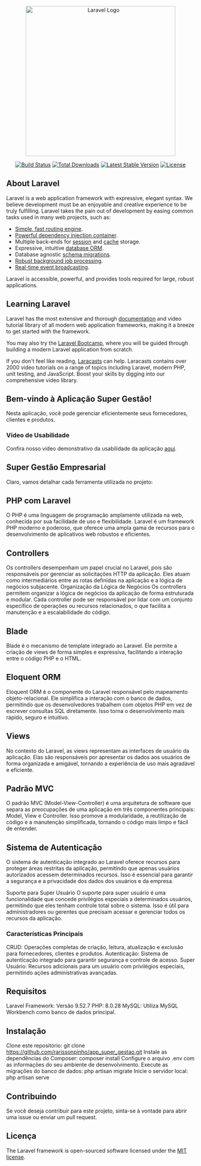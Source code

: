 <p align="center"><a href="https://laravel.com" target="_blank"><img src="https://raw.githubusercontent.com/laravel/art/master/logo-lockup/5%20SVG/2%20CMYK/1%20Full%20Color/laravel-logolockup-cmyk-red.svg" width="400" alt="Laravel Logo"></a></p>

<p align="center">
<a href="https://github.com/laravel/framework/actions"><img src="https://github.com/laravel/framework/workflows/tests/badge.svg" alt="Build Status"></a>
<a href="https://packagist.org/packages/laravel/framework"><img src="https://img.shields.io/packagist/dt/laravel/framework" alt="Total Downloads"></a>
<a href="https://packagist.org/packages/laravel/framework"><img src="https://img.shields.io/packagist/v/laravel/framework" alt="Latest Stable Version"></a>
<a href="https://packagist.org/packages/laravel/framework"><img src="https://img.shields.io/packagist/l/laravel/framework" alt="License"></a>
</p>

## About Laravel

Laravel is a web application framework with expressive, elegant syntax. We believe development must be an enjoyable and creative experience to be truly fulfilling. Laravel takes the pain out of development by easing common tasks used in many web projects, such as:

- [Simple, fast routing engine](https://laravel.com/docs/routing).
- [Powerful dependency injection container](https://laravel.com/docs/container).
- Multiple back-ends for [session](https://laravel.com/docs/session) and [cache](https://laravel.com/docs/cache) storage.
- Expressive, intuitive [database ORM](https://laravel.com/docs/eloquent).
- Database agnostic [schema migrations](https://laravel.com/docs/migrations).
- [Robust background job processing](https://laravel.com/docs/queues).
- [Real-time event broadcasting](https://laravel.com/docs/broadcasting).

Laravel is accessible, powerful, and provides tools required for large, robust applications.

## Learning Laravel

Laravel has the most extensive and thorough [documentation](https://laravel.com/docs) and video tutorial library of all modern web application frameworks, making it a breeze to get started with the framework.

You may also try the [Laravel Bootcamp](https://bootcamp.laravel.com), where you will be guided through building a modern Laravel application from scratch.

If you don't feel like reading, [Laracasts](https://laracasts.com) can help. Laracasts contains over 2000 video tutorials on a range of topics including Laravel, modern PHP, unit testing, and JavaScript. Boost your skills by digging into our comprehensive video library.

## Bem-vindo à Aplicação Super Gestão!

Nesta aplicação, você pode gerenciar eficientemente seus fornecedores, clientes e produtos. 

### Vídeo de Usabilidade

Confira nosso vídeo demonstrativo da usabilidade da aplicação [aqui](URL_DO_SEU_VÍDEO).

## Super Gestão Empresarial


Claro, vamos detalhar cada ferramenta utilizada no projeto:

## PHP com Laravel
O PHP é uma linguagem de programação amplamente utilizada na web, conhecida por sua facilidade de uso e flexibilidade. Laravel é um framework PHP moderno e poderoso, que oferece uma ampla gama de recursos para o desenvolvimento de aplicativos web robustos e eficientes.

## Controllers
Os controllers desempenham um papel crucial no Laravel, pois são responsáveis por gerenciar as solicitações HTTP da aplicação. Eles atuam como intermediários entre as rotas definidas na aplicação e a lógica de negócios subjacente. 
Organização da Lógica de Negócios
Os controllers permitem organizar a lógica de negócios da aplicação de forma estruturada e modular. Cada controller pode ser responsável por lidar com um conjunto específico de operações ou recursos relacionados, o que facilita a manutenção e a escalabilidade do código.

## Blade
Blade é o mecanismo de template integrado ao Laravel. Ele permite a criação de views de forma simples e expressiva, facilitando a interação entre o código PHP e o HTML.

## Eloquent ORM
Eloquent ORM é o componente do Laravel responsável pelo mapeamento objeto-relacional. Ele simplifica a interação com o banco de dados, permitindo que os desenvolvedores trabalhem com objetos PHP em vez de escrever consultas SQL diretamente. Isso torna o desenvolvimento mais rápido, seguro e intuitivo.

## Views
No contexto do Laravel, as views representam as interfaces de usuário da aplicação. Elas são responsáveis por apresentar os dados aos usuários de forma organizada e amigável, tornando a experiência de uso mais agradável e eficiente.

## Padrão MVC
O padrão MVC (Model-View-Controller) é uma arquitetura de software que separa as preocupações de uma aplicação em três componentes principais: Model, View e Controller. Isso promove a modularidade, a reutilização de código e a manutenção simplificada, tornando o código mais limpo e fácil de entender.

## Sistema de Autenticação
O sistema de autenticação integrado ao Laravel oferece recursos para proteger áreas restritas da aplicação, permitindo que apenas usuários autorizados acessem determinados recursos. Isso é essencial para garantir a segurança e a privacidade dos dados dos usuários e da empresa.

Suporte para Super Usuário
O suporte para super usuário é uma funcionalidade que concede privilégios especiais a determinados usuários, permitindo que eles tenham controle total sobre o sistema. Isso é útil para administradores ou gerentes que precisam acessar e gerenciar todos os recursos da aplicação.

### Características Principais

CRUD: Operações completas de criação, leitura, atualização e exclusão para fornecedores, clientes e produtos.
Autenticação: Sistema de autenticação integrado para garantir segurança e controle de acesso.
Super Usuário: Recursos adicionais para um usuário com privilégios especiais, permitindo ações administrativas avançadas.

## Requisitos

Laravel Framework: Versão 9.52.7
PHP: 8.0.28
MySQL: Utiliza MySQL Workbench como banco de dados principal.

## Instalação
Clone este repositório: git clone https://github.com/rarissonpinho/app_super_gestao.git
Instale as dependências do Composer: composer install
Configure o arquivo .env com as informações do seu ambiente de desenvolvimento.
Execute as migrações do banco de dados: php artisan migrate
Inicie o servidor local: php artisan serve

## Contribuindo

Se você deseja contribuir para este projeto, sinta-se à vontade para abrir uma issue ou enviar um pull request.

## Licença

The Laravel framework is open-sourced software licensed under the [MIT license](https://opensource.org/licenses/MIT).
